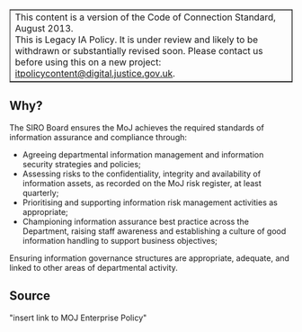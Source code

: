 ﻿<table border='1'>
<tr>
<td>This content is a version of the Code of Connection Standard, August 2013.<br/>
This is Legacy IA Policy. It is under review and likely to be withdrawn or substantially revised soon. Please contact us before using this on a new project: <a href="mailto:itpolicycontent@digital.justice.gov.uk?subject=governance-and-accountability">itpolicycontent@digital.justice.gov.uk</a>.</td>
</tr>
</table>

## Why?

The SIRO Board ensures the MoJ achieves the required standards of information assurance and compliance through:

*   Agreeing departmental information management and information security strategies and policies;
*   Assessing risks to the confidentiality, integrity and availability of information assets, as recorded on the MoJ risk register, at least quarterly;
*   Prioritising and supporting information risk management activities as appropriate;
*   Championing information assurance best practice across the Department, raising staff awareness and establishing a culture of good information handling to support business objectives;

Ensuring information governance structures are appropriate, adequate, and linked to other areas of departmental activity. 

## Source

"insert link to MOJ Enterprise Policy"